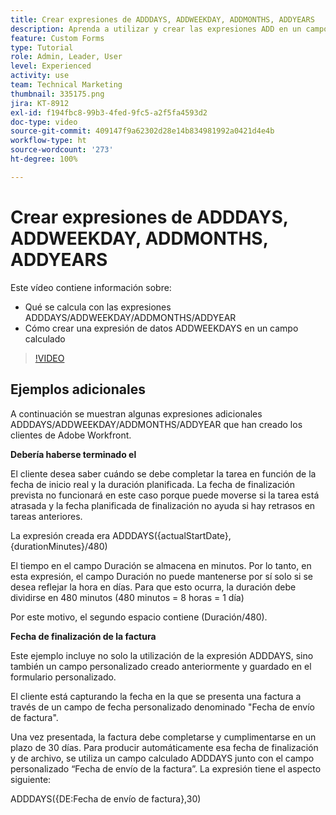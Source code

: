 ```yaml
---
title: Crear expresiones de ADDDAYS, ADDWEEKDAY, ADDMONTHS, ADDYEARS
description: Aprenda a utilizar y crear las expresiones ADD en un campo calculado en Adobe [!DNL Workfront].
feature: Custom Forms
type: Tutorial
role: Admin, Leader, User
level: Experienced
activity: use
team: Technical Marketing
thumbnail: 335175.png
jira: KT-8912
exl-id: f194fbc8-99b3-4fed-9fc5-a2f5fa4593d2
doc-type: video
source-git-commit: 409147f9a62302d28e14b834981992a0421d4e4b
workflow-type: ht
source-wordcount: '273'
ht-degree: 100%

---
```


# Crear expresiones de ADDDAYS, ADDWEEKDAY, ADDMONTHS, ADDYEARS

Este vídeo contiene información sobre:

* Qué se calcula con las expresiones ADDDAYS/ADDWEEKDAY/ADDMONTHS/ADDYEAR
* Cómo crear una expresión de datos ADDWEEKDAYS en un campo calculado

>[!VIDEO](https://video.tv.adobe.com/v/335175/?quality=12&learn=on)

## Ejemplos adicionales

A continuación se muestran algunas expresiones adicionales ADDDAYS/ADDWEEKDAY/ADDMONTHS/ADDYEAR que han creado los clientes de Adobe Workfront.

**Debería haberse terminado el**

El cliente desea saber cuándo se debe completar la tarea en función de la fecha de inicio real y la duración planificada. La fecha de finalización prevista no funcionará en este caso porque puede moverse si la tarea está atrasada y la fecha planificada de finalización no ayuda si hay retrasos en tareas anteriores.

La expresión creada era ADDDAYS({actualStartDate}, {durationMinutes}/480)

El tiempo en el campo Duración se almacena en minutos. Por lo tanto, en esta expresión, el campo Duración no puede mantenerse por sí solo si se desea reflejar la hora en días. Para que esto ocurra, la duración debe dividirse en 480 minutos (480 minutos = 8 horas = 1 día)

Por este motivo, el segundo espacio contiene (Duración/480).


**Fecha de finalización de la factura**

Este ejemplo incluye no solo la utilización de la expresión ADDDAYS, sino también un campo personalizado creado anteriormente y guardado en el formulario personalizado.

El cliente está capturando la fecha en la que se presenta una factura a través de un campo de fecha personalizado denominado &quot;Fecha de envío de factura&quot;.

Una vez presentada, la factura debe completarse y cumplimentarse en un plazo de 30 días. Para producir automáticamente esa fecha de finalización y de archivo, se utiliza un campo calculado ADDDAYS junto con el campo personalizado “Fecha de envío de la factura”. La expresión tiene el aspecto siguiente:

ADDDAYS({DE:Fecha de envío de factura},30)
